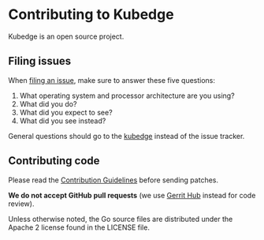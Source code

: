 # Contributing to Kubedge

Kubedge is an open source project.

## Filing issues

When [filing an issue](https://github.com/kubedge/kubedge/issues/new), make sure to answer these five questions:

1. What operating system and processor architecture are you using?
2. What did you do?
3. What did you expect to see?
4. What did you see instead?

General questions should go to the [kubedge](https://kubedge.cloud) instead of the issue tracker.

## Contributing code

Please read the [Contribution Guidelines](https://kubedge.cloud/contribute/)
before sending patches.

**We do not accept GitHub pull requests**
(we use [Gerrit Hub](https://review.gerrithub.io/admin/repos/kubedge/kubesim_nats) instead for code review).

Unless otherwise noted, the Go source files are distributed under
the Apache 2 license found in the LICENSE file.

